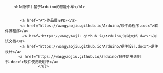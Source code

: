 
   
        <h1>隐擎丨基于Arduino的智能小车</h1>
        
       
           <a href="#">作品展示PDF</a>
           <a href="https://wangyaojiu.github.io/Arduino/软件源程序.docx">软件源程序</a>
            <a href="https://wangyaojiu.github.io/Arduino/测试文档.docx">测试文档</a>
           <a href="https://wangyaojiu.github.io/Arduino/硬件设计.docx">硬件设计</a>
          <a href="https://wangyaojiu.github.io/Arduino/软件使用说明书.docx">软件使用说明书</a>
                   </ul>

